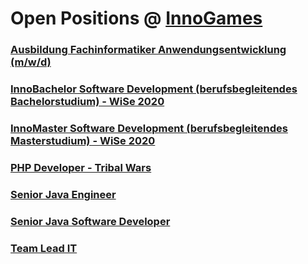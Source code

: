 # Open Positions @ [InnoGames](https://www.innogames.com/career/detail/job?s=github_jobs_repo)

### [Ausbildung Fachinformatiker Anwendungsentwicklung \(m/w/d\)](ausbildung-fachinformatiker-anwendungsentwicklung-m-w-d.md)
### [InnoBachelor Software Development \(berufsbegleitendes Bachelorstudium\) - WiSe 2020](innobachelor-software-development-berufsbegleitendes-bachelorstudium-wise-2020.md)
### [InnoMaster Software Development \(berufsbegleitendes Masterstudium\) - WiSe 2020](innomaster-software-development-berufsbegleitendes-masterstudium-wise-2020.md)
### [PHP Developer - Tribal Wars](php-developer-tribal-wars.md)
### [Senior Java Engineer](senior-java-engineer.md)
### [Senior Java Software Developer](senior-java-software-developer.md)
### [Team Lead IT](team-lead-it.md)
